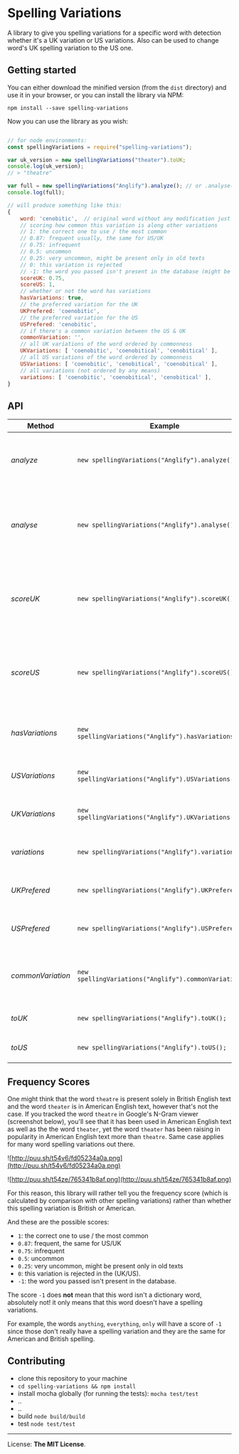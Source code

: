 # Spelling Variations

A library to give you spelling variations for a specific word with detection whether it's a UK variation or US variations. Also can be used to change word's UK spelling variation to the US one.

## Getting started

You can either download the minified version (from the `dist` directory) and use it in your browser, or you can install the library via NPM:

```
npm install --save spelling-variations
```

Now you can use the library as you wish:

```javascript

// for node environments:
const spellingVariations = require("spelling-variations");

var uk_version = new spellingVariations("theater").toUK;
console.log(uk_version);
// > "theatre"

var full = new spellingVariations("Anglify").analyze(); // or .analyse() for obvious reasons
console.log(full);

// will produce something like this:
{
	word: 'cenobitic', 	// original word without any modification just lowercased
	// scoring how common this variation is along other variations
	// 1: the correct one to use / the most common
	// 0.87: frequent usually, the same for US/UK
	// 0.75: infrequent
	// 0.5: uncommon
	// 0.25: very uncommon, might be present only in old texts
	// 0: this variation is rejected
	// -1: the word you passed isn't present in the database (might be not having a spelling variations)
	scoreUK: 0.75,
	scoreUS: 1,
	// whether or not the word has variations
	hasVariations: true,
	// the preferred variation for the UK
	UKPrefered: 'coenobitic',
	// the preferred variation for the US
	USPrefered: 'cenobitic',
	// if there's a common variation between the US & UK
	commonVariation: '',
	// all UK variations of the word ordered by commonness
	UKVariations: [ 'coenobitic', 'coenobitical', 'cenobitical' ],
	// all US variations of the word ordered by commonness
	USVariations: [ 'coenobitic', 'cenobitical', 'coenobitical' ],
	// all variations (not ordered by any means)
	variations: [ 'coenobitic', 'coenobitical', 'cenobitical' ],
}
```


## API

Method | Example | Returns | Description
--- | --- | --- | ---
*analyze* | `new spellingVariations("Anglify").analyze();` | `{Object}` | **@returns:** The object described above (in getting started)
*analyse* | `new spellingVariations("Anglify").analyse();` | `{Object}` | **@returns:** An alias of the same function above (made for obvious reasons)
*scoreUK* | `new spellingVariations("Anglify").scoreUK();` | `{Number}` | **@returns:** A score of how common this variation in the UK's texts (1-0)
*scoreUS* | `new spellingVariations("Anglify").scoreUS();` | `{Number}` | **@returns:** A score of how common this variation in the US's texts (1-0)
*hasVariations* | `new spellingVariations("Anglify").hasVariations();` | `{Boolean}` | **@returns:** Does this word have other variations?
*USVariations* | `new spellingVariations("Anglify").USVariations();` | `{Array}` | **@returns:** US variations of the word
*UKVariations* | `new spellingVariations("Anglify").UKVariations();` | `{Array}` | **@returns:** UK variations of the word
*variations* | `new spellingVariations("Anglify").variations();` | `{Array}` | **@returns:** All of the word's variations
*UKPrefered* | `new spellingVariations("Anglify").UKPrefered();` | `{String}` | **@returns:** UK's preferred variation
*USPrefered* | `new spellingVariations("Anglify").USPrefered();` | `{String}` | **@returns:** US's preferred variation
*commonVariation* | `new spellingVariations("Anglify").commonVariation();` | `{String}` | **@returns:** A variation that is common for the US and the UK
*toUK* | `new spellingVariations("Anglify").toUK();` | `{String}` | **@returns:** UK variant of the word
*toUS* | `new spellingVariations("Anglify").toUS();` | `{String}` | **@returns:** US variant of the word


## Frequency Scores

One might think that the word `theatre` is present solely in British English text and the word `theater` is in American English text, however that's not the case. If you tracked the word `theatre` in Google's N-Gram viewer (screenshot below), you'll see that it has been used in American English text as well as the the word `theater`, yet the word `theater` has been raising in popularity in American English text more than `theatre`. Same case applies for many word spelling variations out there.

![http://puu.sh/t54v6/fd05234a0a.png](http://puu.sh/t54v6/fd05234a0a.png)


![http://puu.sh/t54ze/765341b8af.png](http://puu.sh/t54ze/765341b8af.png)

For this reason, this library will rather tell you the frequency score (which is calculated by comparison with other spelling variations) rather than whether this spelling variation is British or American.

And these are the possible scores:

- `1`: the correct one to use / the most common
- `0.87`: frequent, the same for US/UK
- `0.75`: infrequent
- `0.5`: uncommon
- `0.25`: very uncommon, might be present only in old texts
- `0`: this variation is rejected in the (UK/US).
- `-1`: the word you passed isn't present in the database.

The score `-1` does **not** mean that this word isn't a dictionary word, absolutely not! it only means that this word doesn't have a spelling variations.

For example, the words `anything`, `everything`, `only` will have a score of `-1` since those don't really have a spelling variation and they are the same for American and British spelling.

## Contributing

* clone this repository to your machine
* `cd spelling-variations && npm install`
* install mocha globally (for running the tests): `mocha test/test`
* ..
* ..
* build `node build/build`
* test `node test/test`


--------------

License: **The MIT License**.
